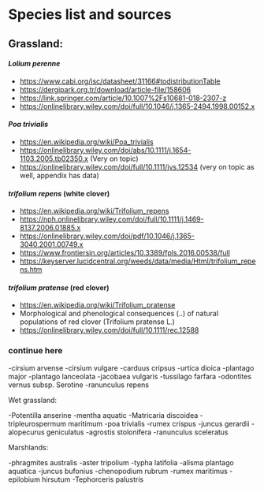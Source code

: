 # Species list and sources

## Grassland:

#### *Lolium perenne*
  - https://www.cabi.org/isc/datasheet/31166#todistributionTable
  - https://dergipark.org.tr/download/article-file/158606
  - https://link.springer.com/article/10.1007%2Fs10681-018-2307-z
  - https://onlinelibrary.wiley.com/doi/full/10.1046/j.1365-2494.1998.00152.x
#### *Poa trivialis*
  - https://en.wikipedia.org/wiki/Poa_trivialis
  - https://onlinelibrary.wiley.com/doi/abs/10.1111/j.1654-1103.2005.tb02350.x (Very on topic)
  - https://onlinelibrary.wiley.com/doi/full/10.1111/jvs.12534 (very on topic as well, appendix has data)
 
#### *trifolium repens* (white clover)
  - https://en.wikipedia.org/wiki/Trifolium_repens
  - https://nph.onlinelibrary.wiley.com/doi/full/10.1111/j.1469-8137.2006.01885.x
  - https://onlinelibrary.wiley.com/doi/pdf/10.1046/j.1365-3040.2001.00749.x
  - https://www.frontiersin.org/articles/10.3389/fpls.2016.00538/full
  - https://keyserver.lucidcentral.org/weeds/data/media/Html/trifolium_repens.htm
  
#### *trifolium pratense* (red clover)
  - https://en.wikipedia.org/wiki/Trifolium_pratense 
  - Morphological and phenological consequences (..) of natural populations of red clover (Trifolium pratense L.)
  - https://onlinelibrary.wiley.com/doi/full/10.1111/rec.12588
  
  ### continue here

-cirsium arvense
-cirsium vulgare
-carduus cripsus
-urtica dioica
-plantago major
-plantago lanceolata
-jacobaea vulgaris
-tussilago farfara
-odontites vernus subsp. Serotine
-ranunculus repens

Wet grassland:

-Potentilla anserine
-mentha aquatic
-Matricaria discoidea
-tripleurospermum maritimum
-poa trivialis
-rumex crispus
-juncus gerardii
-alopecurus geniculatus
-agrostis stolonifera
-ranunculus sceleratus

Marshlands:

-phragmites australis
-aster tripolium
-typha latifolia
-alisma plantago aquatica
-juncus bufonius
-chenopodium rubrum
-rumex maritimus
-epilobium hirsutum
-Tephorceris palustris
